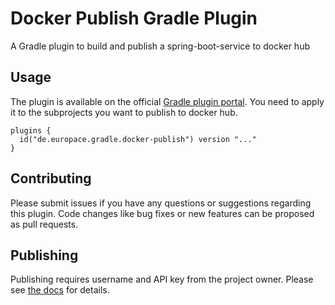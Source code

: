 # Docker Publish Gradle Plugin

A Gradle plugin to build and publish a spring-boot-service to docker hub

## Usage

The plugin is available on the official [Gradle plugin portal](https://plugins.gradle.org/plugin/de.europace.gradle.docker-publish). You need to apply it to the subprojects you want to publish to
docker hub.

    plugins {
      id("de.europace.gradle.docker-publish") version "..."
    }

## Contributing

Please submit issues if you have any questions or suggestions regarding this plugin. Code changes like bug fixes or new features can be proposed as pull requests.

## Publishing

Publishing requires username and API key from the project owner. Please see [the docs](https://plugins.gradle.org/docs/submit) for details.
